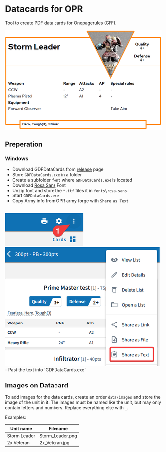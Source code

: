 # Datacards for OPR

Tool to create PDF data cards for Onepagerules (GFF).

<img src="img/datacard.png">

## Preperation

### Windows

- Download GDFDataCards from [release](https://github.com/JackGruber/OPRDataCards/releases) page
- Store `GDFDataCards.exe` in a folder
- Create a subfolder `font` where `GDFDataCards.exe` is located
- Download [Rosa Sans](https://fontlibrary.org/en/font/rosa-sans) Font
- Unzip font and store the `*.ttf` files it in `fonts\rosa-sans`
- Start `GDFDataCards.exe`
- Copy Army info from OPR army forge with `Share as Text`
<br/>
<img src="img/opr_army_forge_txt1.png">
<img src="img/opr_army_forge_txt2.png">
- Past the text into `GDFDataCards.exe`

## Images on Datacard

To add images for the data cards, create an order `data\images` and store the image of the unit in it. The images must be named like the unit, but may only contain letters and numbers. Replace everything else with `_`.

Examples:

|Unit name|Filename|
|---|---|
|Storm Leader|Storm_Leader.png|
|2x Veteran|2x_Veteran.jpg|
